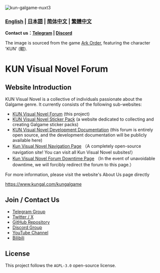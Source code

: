 ![kun-galgame-nuxt3](https://kungal.com/kungalgame.webp)

### **[English](/Readme.md)** | **[日本語](/docs/Readme_JA_JP.md)** | **[简体中文](/docs/Readme_ZH_CN.md)** | **[繁體中文](/docs/Readme_ZH_TW.md)**

**Contact us：[Telegram](https://t.me/kungalgame) | [Discord](https://discord.com/invite/5F4FS2cXhX)**

The image is sourced from the game [Ark Order](https://apps.qoo-app.com/en/app/9593), featuring the character 'KUN' (鲲).

# KUN Visual Novel Forum

Website Introduction
--------------------

KUN Visual Novel is a collective of individuals passionate about the Galgame genre. It currently consists of the following sub-websites:

  

*   [KUN Visual Novel Forum](https://kungal.com) (this project)
*   [KUN Visual Novel Sticker Pack](https://sticker.kungal.com) (a website dedicated to collecting and creating Galgame sticker packs)
*   [KUN Visual Novel Development Documentation](https://soft.moe/kun-visualnovel-docs/kun-forum.html) (this forum is entirely open source, and the development documentation will be publicly available here)
*   [Kun Visual Novel Navigation Page](https://nav.kungal.org/) （A completely open-source navigation site! You can visit all Kun Visual Novel subsites!）
*   [Kun Visual Novel Forum Downtime Page](https://down.kungal.com/) （In the event of unavoidable downtime, we will forcibly redirect the forum to this page.）

  

For more information, please visit the website's About Us page directly

https://www.kungal.com/kungalgame

## Join / Contact Us

* [Telegram Group](https://t.me/kungalgame)
* [Twitter / X](https://twitter.com/kungalgame)
* [GitHub Repository](https://github.com/KUN1007/kun-galgame-nuxt3)
* [Discord Group](https://discord.com/invite/5F4FS2cXhX)
* [YouTube Channel](https://youtube.com/@kungalgame)
* [Bilibili](https://space.bilibili.com/1748455574)

## License

This project follows the `AGPL-3.0` open-source license.